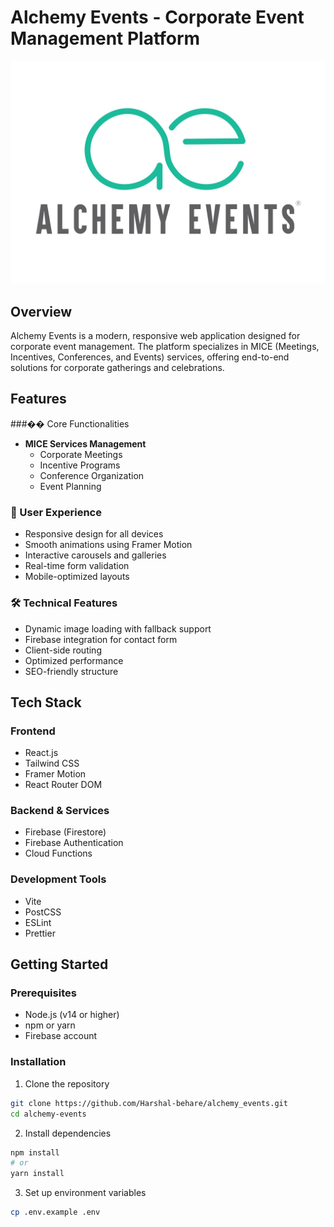 # Alchemy Events - Corporate Event Management Platform

![Alchemy Events Logo](src/assets/logo.JPG)

## Overview

Alchemy Events is a modern, responsive web application designed for corporate event management. The platform specializes in MICE (Meetings, Incentives, Conferences, and Events) services, offering end-to-end solutions for corporate gatherings and celebrations.

## Features

###�� Core Functionalities
- **MICE Services Management**
  - Corporate Meetings
  - Incentive Programs
  - Conference Organization
  - Event Planning

### 💫 User Experience
- Responsive design for all devices
- Smooth animations using Framer Motion
- Interactive carousels and galleries
- Real-time form validation
- Mobile-optimized layouts

### 🛠 Technical Features
- Dynamic image loading with fallback support
- Firebase integration for contact form
- Client-side routing
- Optimized performance
- SEO-friendly structure

## Tech Stack

### Frontend
- React.js
- Tailwind CSS
- Framer Motion
- React Router DOM

### Backend & Services
- Firebase (Firestore)
- Firebase Authentication
- Cloud Functions

### Development Tools
- Vite
- PostCSS
- ESLint
- Prettier

## Getting Started

### Prerequisites
- Node.js (v14 or higher)
- npm or yarn
- Firebase account

### Installation

1. Clone the repository

```bash
git clone https://github.com/Harshal-behare/alchemy_events.git
cd alchemy-events
```

2. Install dependencies

```bash
npm install
# or
yarn install
```

3. Set up environment variables

```bash
cp .env.example .env
```
